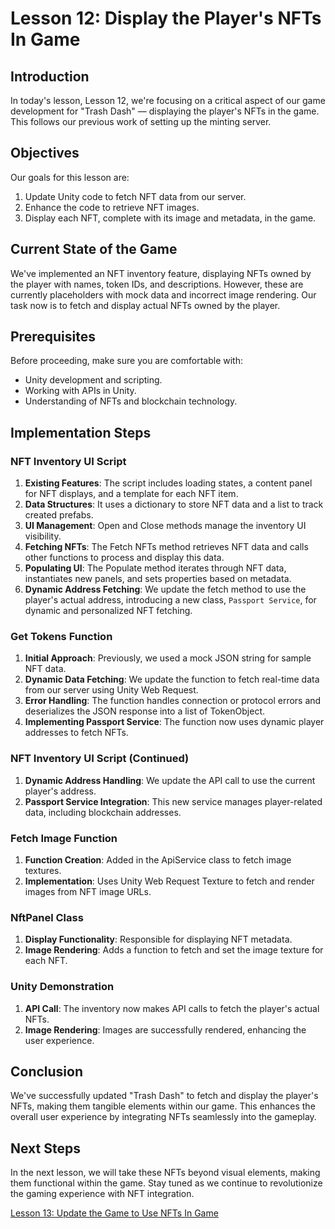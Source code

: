 # Lesson 12: Display the Player's NFTs In Game

## Introduction
In today's lesson, Lesson 12, we're focusing on a critical aspect of our game development for "Trash Dash" — displaying the player's NFTs in the game. This follows our previous work of setting up the minting server.

## Objectives
Our goals for this lesson are:
1. Update Unity code to fetch NFT data from our server.
2. Enhance the code to retrieve NFT images.
3. Display each NFT, complete with its image and metadata, in the game.

## Current State of the Game
We've implemented an NFT inventory feature, displaying NFTs owned by the player with names, token IDs, and descriptions. However, these are currently placeholders with mock data and incorrect image rendering. Our task now is to fetch and display actual NFTs owned by the player.

## Prerequisites
Before proceeding, make sure you are comfortable with:
- Unity development and scripting.
- Working with APIs in Unity.
- Understanding of NFTs and blockchain technology.

## Implementation Steps

### NFT Inventory UI Script
1. **Existing Features**: The script includes loading states, a content panel for NFT displays, and a template for each NFT item.
2. **Data Structures**: It uses a dictionary to store NFT data and a list to track created prefabs.
3. **UI Management**: Open and Close methods manage the inventory UI visibility.
4. **Fetching NFTs**: The Fetch NFTs method retrieves NFT data and calls other functions to process and display this data.
5. **Populating UI**: The Populate method iterates through NFT data, instantiates new panels, and sets properties based on metadata.
6. **Dynamic Address Fetching**: We update the fetch method to use the player's actual address, introducing a new class, `Passport Service`, for dynamic and personalized NFT fetching.

### Get Tokens Function
1. **Initial Approach**: Previously, we used a mock JSON string for sample NFT data.
2. **Dynamic Data Fetching**: We update the function to fetch real-time data from our server using Unity Web Request.
3. **Error Handling**: The function handles connection or protocol errors and deserializes the JSON response into a list of TokenObject.
4. **Implementing Passport Service**: The function now uses dynamic player addresses to fetch NFTs.

### NFT Inventory UI Script (Continued)
1. **Dynamic Address Handling**: We update the API call to use the current player's address.
2. **Passport Service Integration**: This new service manages player-related data, including blockchain addresses.

### Fetch Image Function
1. **Function Creation**: Added in the ApiService class to fetch image textures.
2. **Implementation**: Uses Unity Web Request Texture to fetch and render images from NFT image URLs.

### NftPanel Class
1. **Display Functionality**: Responsible for displaying NFT metadata.
2. **Image Rendering**: Adds a function to fetch and set the image texture for each NFT.

### Unity Demonstration
1. **API Call**: The inventory now makes API calls to fetch the player's actual NFTs.
2. **Image Rendering**: Images are successfully rendered, enhancing the user experience.

## Conclusion
We've successfully updated "Trash Dash" to fetch and display the player's NFTs, making them tangible elements within our game. This enhances the overall user experience by integrating NFTs seamlessly into the gameplay.

## Next Steps
In the next lesson, we will take these NFTs beyond visual elements, making them functional within the game. Stay tuned as we continue to revolutionize the gaming experience with NFT integration.

[Lesson 13: Update the Game to Use NFTs In Game](../13-Equipping-the-NFT-Accessories/README.md)